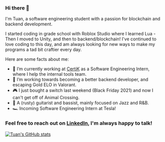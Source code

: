 ### Hi there 👋

I'm Tuan, a software engineering student with a passion for blockchain and backend development.

I started coding in grade school with Roblox Studio where I learned Lua - Then I moved to Unity, and then to backend/blockchain! I've continued to love coding to this day, and am always looking for new ways to make my programs a tad bit craftier every day.

Here are some facts about me:
- 🔭 I’m currently working at [CertiK](https://www.certik.com/) as a Software Engineering Intern, where I help the internal tools team.
- 🌱 I’m working towards becoming a better backend developer, and escaping Gold ELO in Valorant.
- 🎮 I just bought a switch last weekend (Black Friday 2021) and now I can't get off of Animal Crossing.
- 🎸 A (rusty) guitarist and bassist, mainly focused on Jazz and R&B.
- 🏎️ Incoming Software Engineering Intern at Tesla!

### Feel free to reach out on [LinkedIn](https://www.linkedin.com/in/tuansydau/), I'm always happy to talk!

[![Tuan's GitHub stats](https://github-readme-stats.vercel.app/api?username=tuansydau)](https://github.com/anuraghazra/github-readme-stats)
